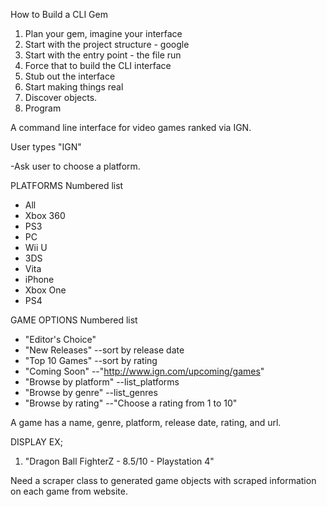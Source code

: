 How to Build a CLI Gem

1. Plan your gem, imagine your interface
2. Start with the project structure - google
3. Start with the entry point - the file run
4. Force that to build the CLI interface
5. Stub out the interface
6. Start making things real
7. Discover objects.
8. Program

A command line interface for video games ranked via IGN.

User types "IGN"

-Ask user to choose a platform.

PLATFORMS
Numbered list
- All
- Xbox 360
- PS3
- PC
- Wii U
- 3DS
- Vita
- iPhone
- Xbox One
- PS4

GAME OPTIONS
Numbered list
- "Editor's Choice"
- "New Releases"
  --sort by release date
- "Top 10 Games"
  --sort by rating
- "Coming Soon"
  --"http://www.ign.com/upcoming/games"
- "Browse by platform"
  --list_platforms
- "Browse by genre"
  --list_genres
- "Browse by rating"
  --"Choose a rating from 1 to 10"

A game has a name, genre, platform, release date, rating, and url.

DISPLAY EX;
1. "Dragon Ball FighterZ - 8.5/10 - Playstation 4"

Need a scraper class to generated game objects with scraped information on each game from website.
